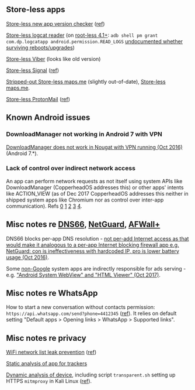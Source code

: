## Store-less apps

[Store-less new app version checker](https://f-droid.org/en/packages/fr.kwiatkowski.ApkTrack/) ([ref](https://blog.torproject.org/mission-improbable-hardening-android-security-and-privacy))

[Store-less logcat reader](https://f-droid.org/en/packages/com.dp.logcatapp/) (on [root-less 4.1+](https://android.stackexchange.com/questions/157/does-access-to-logcat-need-root/7260#7260): `adb shell pm grant com.dp.logcatapp android.permission.READ_LOGS` [undocumented whether surviving reboots/upgrades](https://developer.android.com/studio/command-line/adb#pm))

[Store-less Viber](https://download.viber.com/viber.apk) (looks like old version)

[Store-less Signal](https://signal.org/android/apk/) ([ref](https://whispersystems.discoursehosting.net/t/how-to-get-signal-apks-outside-of-the-google-play-store/808))

[Stripped-out Store-less maps.me](https://f-droid.org/en/packages/com.github.axet.maps/) (slightly out-of-date), [Store-less maps.me](https://maps.me/apk/).

[Store-less ProtonMail](https://www.apkmirror.com/apk/protonmail/protonmail-encrypted-email/) ([ref](https://protonmail.uservoice.com/forums/284483-feedback/suggestions/12843543-android-apk-download))

## Known Android issues

### DownloadManager not working in Android 7 with VPN

[DownloadManager does not work in Nougat with VPN running (Oct 2016)](https://github.com/julian-klode/dns66/issues/31#issuecomment-256695500) (Android 7.*).

### Lack of control over indirect network access

An app can perform network requests as not itself using system APIs like DownloadManager (CopperheadOS addresses this) or other apps' intents like ACTION_VIEW (as of Dec 2017 CopperheadOS addresses this neither in shipped system apps like Chromium nor as control over inter-app communication).
Refs [0](https://github.com/ukanth/afwall/issues/848) [1](https://www.reddit.com/r/CopperheadOS/comments/7j57zd/gboard_privacy_and_security/dr5272t/) [2](https://www.reddit.com/r/CopperheadOS/comments/7j57zd/gboard_privacy_and_security/dr586zd/) [3](https://www.reddit.com/r/CopperheadOS/comments/7j57zd/gboard_privacy_and_security/dr5frsc/) [4](https://copperhead.co/android/docs/usage_guide#network-permission).

## Misc notes re [DNS66](https://f-droid.org/en/packages/org.jak_linux.dns66/), [NetGuard](https://f-droid.org/en/packages/eu.faircode.netguard/), [AFWall+](https://f-droid.org/en/packages/dev.ukanth.ufirewall/)

DNS66 blocks per-app DNS resolution - [not per-add Internet access as that would make it analogous to a per-app Internet blocking firewall app e.g. NetGuard: con is ineffectiveness with hardcoded IP, pro is lower battery usage (Oct 2016)](https://github.com/julian-klode/dns66/issues/30#issuecomment-256664179).

Some [non-Google](https://github.com/julian-klode/dns66/issues/125#issuecomment-379421006) system apps are indirectly responsible for ads serving - e.g. ["Android System WebView" and "HTML Viewer" (Oct 2017)](https://github.com/julian-klode/dns66/issues/125#issuecomment-335353015).

## Misc notes re WhatsApp

How to start a new conversation without contacts permission: `https://api.whatsapp.com/send?phone=4412345` ([ref](https://tech.tiq.cc/2017/09/how-to-bypass-the-contacts-permission-requirement-for-whatsapp-on-android/)).
It relies on default setting "Default apps > Opening links > WhatsApp > Supported links".

## Misc notes re privacy

[WiFi network list leak prevention](https://f-droid.org/packages/be.uhasselt.privacypolice/) ([ref](https://blog.torproject.org/mission-improbable-hardening-android-security-and-privacy))

[Static analysis of app for trackers](https://exodus-privacy.eu.org)

[Dynamic analysis of device](https://github.com/PiRanhaLysis/PiRogue), including script `transparent.sh` setting up HTTPS `mitmproxy` in Kali Linux ([ref](https://exodus-privacy.eu.org/en/post/deliveroorider/)).
